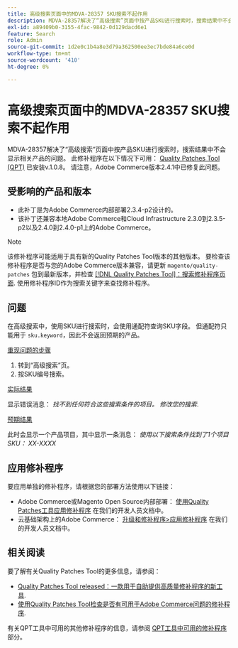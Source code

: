 ```yaml
---
title: 高级搜索页面中的MDVA-28357 SKU搜索不起作用
description: MDVA-28357解决了“高级搜索”页面中按产品SKU进行搜索时，搜索结果中不会显示相关产品的问题。 安装[Quality Patches Tool (QPT)](/help/announcements/adobe-commerce-announcements/magento-quality-patches-released-new-tool-to-self-serve-quality-patches.md) v.1.0.8后，即可使用此修补程序。 请注意，Adobe Commerce版本2.4.1中已修复此问题。
exl-id: a89409b0-3155-4fac-9842-0d129dacd6e1
feature: Search
role: Admin
source-git-commit: 1d2e0c1b4a8e3d79a362500ee3ec7bde84a6ce0d
workflow-type: tm+mt
source-wordcount: '410'
ht-degree: 0%

---
```


# 高级搜索页面中的MDVA-28357 SKU搜索不起作用

MDVA-28357解决了“高级搜索”页面中按产品SKU进行搜索时，搜索结果中不会显示相关产品的问题。 此修补程序在以下情况下可用： [Quality Patches Tool (QPT)](/help/announcements/adobe-commerce-announcements/magento-quality-patches-released-new-tool-to-self-serve-quality-patches.md) 已安装v.1.0.8。 请注意，Adobe Commerce版本2.4.1中已修复此问题。

## 受影响的产品和版本

* 此补丁是为Adobe Commerce内部部署2.3.4-p2设计的。
* 该补丁还兼容本地Adobe Commerce和Cloud Infrastructure 2.3.0到2.3.5-p2以及2.4.0到2.4.0-p1上的Adobe Commerce。

>[!NOTE]
>
>该修补程序可能适用于具有新的Quality Patches Tool版本的其他版本。 要检查该修补程序是否与您的Adobe Commerce版本兼容，请更新 `magento/quality-patches` 包到最新版本，并检查 [[!DNL Quality Patches Tool]：搜索修补程序页面](https://devdocs.magento.com/quality-patches/tool.html#patch-grid). 使用修补程序ID作为搜索关键字来查找修补程序。

## 问题

在高级搜索中，使用SKU进行搜索时，会使用通配符查询SKU字段。 但通配符只能用于 `sku.keyword`，因此不会返回预期的产品。

<u>重现问题的步骤</u>

1. 转到“高级搜索”页。
1. 按SKU编号搜索。

<u>实际结果</u>

显示错误消息： *找不到任何符合这些搜索条件的项目。 修改您的搜索*.

<u>预期结果</u>

此时会显示一个产品项目，其中显示一条消息： *使用以下搜索条件找到了1个项目*  *SKU： XX-XXXX*

## 应用修补程序

要应用单独的修补程序，请根据您的部署方法使用以下链接：

* Adobe Commerce或Magento Open Source内部部署： [使用Quality Patches工具应用修补程序](https://devdocs.magento.com/guides/v2.4/comp-mgr/patching/mqp.html) 在我们的开发人员文档中。
* 云基础架构上的Adobe Commerce： [升级和修补程序>应用修补程序](https://devdocs.magento.com/cloud/project/project-patch.html) 在我们的开发人员文档中。

## 相关阅读

要了解有关Quality Patches Tool的更多信息，请参阅：

* [Quality Patches Tool released：一款用于自助提供高质量修补程序的新工具](/help/announcements/adobe-commerce-announcements/magento-quality-patches-released-new-tool-to-self-serve-quality-patches.md).
* [使用Quality Patches Tool检查是否有可用于Adobe Commerce问题的修补程序](/help/support-tools/patches-available-in-qpt-tool/check-patch-for-magento-issue-with-magento-quality-patches.md).

有关QPT工具中可用的其他修补程序的信息，请参阅 [QPT工具中可用的修补程序](https://support.magento.com/hc/en-us/sections/360010506631-Patches-available-in-QPT-tool-) 部分。
